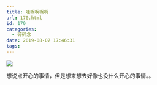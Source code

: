 ```yaml
---
title: 哇啊啊啊啊
url: 170.html
id: 170
categories:
  - 碎碎念
date: 2019-08-07 17:46:31
tags:
---
```


![](/img/post/IMG_0641.jpg)

想说点开心的事情，但是想来想去好像也没什么开心的事情。。

